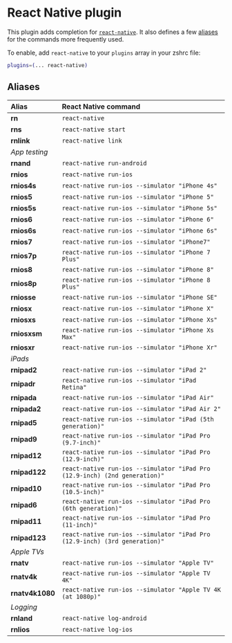 # React Native plugin

This plugin adds completion for [`react-native`](https://facebook.github.io/react-native/).
It also defines a few [aliases](#aliases) for the commands more frequently used.

To enable, add `react-native` to your `plugins` array in your zshrc file:

```zsh
plugins=(... react-native)
```

## Aliases

| Alias          | React Native command                                                         |
| :------------  | :-------------------------------------------------                           |
| **rn**         | `react-native`                                                               |
| **rns**        | `react-native start`                                                         |
| **rnlink**     | `react-native link`                                                          |
| _App testing_  |
| **rnand**      | `react-native run-android`                                                   |
| **rnios**      | `react-native run-ios`                                                       |
| **rnios4s**    | `react-native run-ios --simulator "iPhone 4s"`                               |
| **rnios5**     | `react-native run-ios --simulator "iPhone 5"`                                |
| **rnios5s**    | `react-native run-ios --simulator "iPhone 5s"`                               |
| **rnios6**     | `react-native run-ios --simulator "iPhone 6"`                                |
| **rnios6s**    | `react-native run-ios --simulator "iPhone 6s"`                               |
| **rnios7**     | `react-native run-ios --simulator "iPhone7"`                                 |
| **rnios7p**    | `react-native run-ios --simulator "iPhone 7 Plus"`                           |
| **rnios8**     | `react-native run-ios --simulator "iPhone 8"`                                |
| **rnios8p**    | `react-native run-ios --simulator "iPhone 8 Plus"`                           |
| **rniosse**    | `react-native run-ios --simulator "iPhone SE"`                               |
| **rniosx**     | `react-native run-ios --simulator "iPhone X"`                                |
| **rniosxs**    | `react-native run-ios --simulator "iPhone Xs"`                               |
| **rniosxsm**   | `react-native run-ios --simulator "iPhone Xs Max"`                           |
| **rniosxr**    | `react-native run-ios --simulator "iPhone Xr"`                               |
| _iPads_        |                                                                              |
| **rnipad2**    | `react-native run-ios --simulator "iPad 2"`                                  |
| **rnipadr**    | `react-native run-ios --simulator "iPad Retina"`                             |
| **rnipada**    | `react-native run-ios --simulator "iPad Air"`                                |
| **rnipada2**   | `react-native run-ios --simulator "iPad Air 2"`                              |
| **rnipad5**    | `react-native run-ios --simulator "iPad (5th generation)"`                   |
| **rnipad9**    | `react-native run-ios --simulator "iPad Pro (9.7-inch)"`                     |
| **rnipad12**   | `react-native run-ios --simulator "iPad Pro (12.9-inch)"`                    |
| **rnipad122**  | `react-native run-ios --simulator "iPad Pro (12.9-inch) (2nd generation)"`   |
| **rnipad10**   | `react-native run-ios --simulator "iPad Pro (10.5-inch)"`                    |
| **rnipad6**    | `react-native run-ios --simulator "iPad Pro (6th generation)"`               |
| **rnipad11**   | `react-native run-ios --simulator "iPad Pro (11-inch)"`                      |
| **rnipad123**  | `react-native run-ios --simulator "iPad Pro (12.9-inch) (3rd generation)"`   |
| _Apple TVs_    |                                                                              |
| **rnatv**      | `react-native run-ios --simulator "Apple TV"`                                |
| **rnatv4k**    | `react-native run-ios --simulator "Apple TV 4K"`                             |
| **rnatv4k1080**| `react-native run-ios --simulator "Apple TV 4K (at 1080p)"`                  |
| _Logging_      |
| **rnland**     | `react-native log-android`                                                   |
| **rnlios**     | `react-native log-ios`                                                       |
